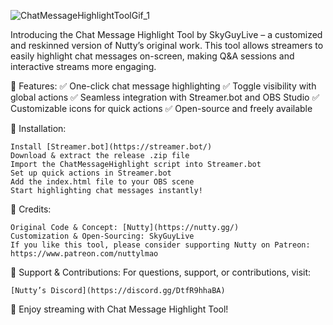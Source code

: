 ![ChatMessageHighlightToolGif_1](https://github.com/user-attachments/assets/cbf3200d-c6a8-48f4-a867-083418552120)

Introducing the Chat Message Highlight Tool by SkyGuyLive – a customized and reskinned version of Nutty’s original work. This tool allows streamers to easily highlight chat messages on-screen, making Q&A sessions and interactive streams more engaging.

🔹 Features:
✅ One-click chat message highlighting
✅ Toggle visibility with global actions
✅ Seamless integration with Streamer.bot and OBS Studio
✅ Customizable icons for quick actions
✅ Open-source and freely available

🔹 Installation:

    Install [Streamer.bot](https://streamer.bot/)
    Download & extract the release .zip file
    Import the ChatMessageHighlight script into Streamer.bot
    Set up quick actions in Streamer.bot
    Add the index.html file to your OBS scene
    Start highlighting chat messages instantly!

📌 Credits:

    Original Code & Concept: [Nutty](https://nutty.gg/)
    Customization & Open-Sourcing: SkyGuyLive
    If you like this tool, please consider supporting Nutty on Patreon: https://www.patreon.com/nuttylmao

💬 Support & Contributions:
For questions, support, or contributions, visit:

    [Nutty’s Discord](https://discord.gg/DtfR9hhaBA)

🎉 Enjoy streaming with Chat Message Highlight Tool!
